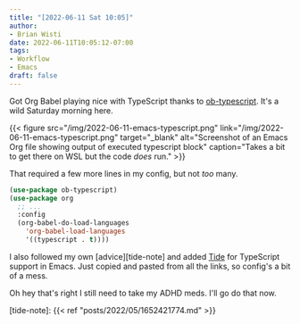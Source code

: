 ```yaml
---
title: "[2022-06-11 Sat 10:05]"
author:
- Brian Wisti
date: 2022-06-11T10:05:12-07:00
tags:
- Workflow
- Emacs
draft: false
---
```


Got Org Babel playing nice with TypeScript thanks to [ob-typescript][ob-ts].
It's a wild Saturday morning here.

[ob-ts]: https://github.com/lurdan/ob-typescript

{{< figure
  src="/img/2022-06-11-emacs-typescript.png"
  link="/img/2022-06-11-emacs-typescript.png"
  target="_blank"
  alt="Screenshot of an Emacs Org file showing output of executed typescript block"
  caption="Takes a bit to get there on WSL but the code *does* run." >}}

<!--more-->

That required a few more lines in my config, but not *too* many.

```lisp
(use-package ob-typescript)
(use-package org
  ;; ...
  :config
  (org-babel-do-load-languages
    'org-babel-load-languages
    '((typescript . t))))
```

I also followed my own [advice][tide-note] and added [Tide][tide] for TypeScript
support in Emacs. Just copied and pasted from all the links, so config's a bit
of a mess.


[tide]: https://github.com/ananthakumaran/tide

Oh hey that's right I still need to take my ADHD meds. I'll go do that now.

[tide-note]: {{< ref "posts/2022/05/1652421774.md" >}}
